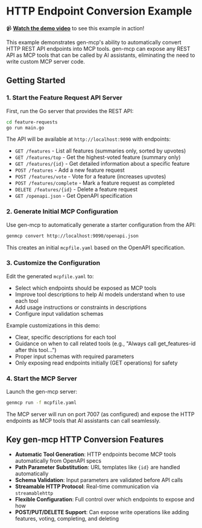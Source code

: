 # HTTP Endpoint Conversion Example

📹 **[Watch the demo video](https://youtu.be/boMyFzpgJoA)** to see this example in action!

This example demonstrates gen-mcp's ability to automatically convert HTTP REST API endpoints into MCP tools. gen-mcp can expose any REST API as MCP tools that can be called by AI assistants, eliminating the need to write custom MCP server code.

## Getting Started

### 1. Start the Feature Request API Server

First, run the Go server that provides the REST API:

```bash
cd feature-requests
go run main.go
```

The API will be available at `http://localhost:9090` with endpoints:
- `GET /features` - List all features (summaries only, sorted by upvotes)
- `GET /features/top` - Get the highest-voted feature (summary only)
- `GET /features/{id}` - Get detailed information about a specific feature
- `POST /features` - Add a new feature request
- `POST /features/vote` - Vote for a feature (increases upvotes)
- `POST /features/complete` - Mark a feature request as completed
- `DELETE /features/{id}` - Delete a feature request
- `GET /openapi.json` - Get OpenAPI specification

### 2. Generate Initial MCP Configuration

Use gen-mcp to automatically generate a starter configuration from the API:

```bash
genmcp convert http://localhost:9090/openapi.json
```

This creates an initial `mcpfile.yaml` based on the OpenAPI specification.

### 3. Customize the Configuration

Edit the generated `mcpfile.yaml` to:
- Select which endpoints should be exposed as MCP tools
- Improve tool descriptions to help AI models understand when to use each tool
- Add usage instructions or constraints in descriptions
- Configure input validation schemas

Example customizations in this demo:
- Clear, specific descriptions for each tool
- Guidance on when to call related tools (e.g., "Always call get_features-id after this tool...")
- Proper input schemas with required parameters
- Only exposing read endpoints initially (GET operations) for safety

### 4. Start the MCP Server

Launch the gen-mcp server:

```bash
genmcp run -f mcpfile.yaml
```

The MCP server will run on port 7007 (as configured) and expose the HTTP endpoints as MCP tools that AI assistants can call seamlessly.

## Key gen-mcp HTTP Conversion Features

- **Automatic Tool Generation**: HTTP endpoints become MCP tools automatically from OpenAPI specs
- **Path Parameter Substitution**: URL templates like `{id}` are handled automatically  
- **Schema Validation**: Input parameters are validated before API calls
- **Streamable HTTP Protocol**: Real-time communication via `streamablehttp`
- **Flexible Configuration**: Full control over which endpoints to expose and how
- **POST/PUT/DELETE Support**: Can expose write operations like adding features, voting, completing, and deleting